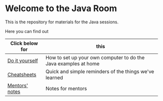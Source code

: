 # Welcome to the Java Room

This is the repository for materials for the Java sessions.  

Here you can find out 

Click below for | this
---- | ----
[Do it yourself](diy.md) | How to set up your own computer to do the Java examples at home
[Cheatsheets](cheatsheets.md) | Quick and simple reminders of the things we've learned
[Mentors' notes](mentors.md) | Notes for mentors





